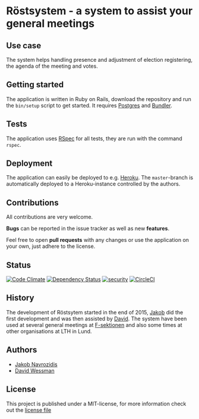 # Röstsystem - a system to assist your general meetings

## Use case
The system helps handling presence and adjustment of election registering, the agenda of the meeting and votes.


## Getting started
The application is written in Ruby on Rails, download the repository and run the `bin/setup` script to get started. It requires [Postgres](https://www.postgresql.org/) and [Bundler](http://bundler.io/).

## Tests
The application uses [RSpec](http://rspec.info/) for all tests, they are run with the command `rspec`.

## Deployment
The application can easily be deployed to e.g. [Heroku](https://heroku.com). The `master`-branch is automatically deployed to a Heroku-instance controlled by the authors.

## Contributions
All contributions are very welcome.

**Bugs** can be reported in the issue tracker as well as new **features**.

Feel free to open **pull requests** with any changes or use the application on your own, just adhere to the license.

## Status
[![Code Climate](https://codeclimate.com/github/fsek/voting/badges/gpa.svg)](https://codeclimate.com/github/fsek/voting)
[![Dependency Status](https://gemnasium.com/fsek/voting.svg)](https://gemnasium.com/fsek/voting)
[![security](https://hakiri.io/github/fsek/voting/master.svg)](https://hakiri.io/github/fsek/voting/master)
[![CircleCI](https://circleci.com/gh/fsek/voting/tree/master.svg?style=shield&circle-token=:circle-ci-badge-token)](https://circleci.com/gh/fsek/voting/tree/master)

## History
The development of Röstsytem started in the end of 2015, [Jakob](https://github.com/navro) did the first development and was then assisted by [David](https://github.com/davidwessman). The system have been used at several general meetings at [F-sektionen](https://fsektionen.se) and also some times at other organisations at LTH in Lund.

## Authors

- [Jakob Navrozidis](https://github.com/navro)
- [David Wessman](https://github.com/davidwessman)

## License
This project is published under a MIT-license, for more information check out the [license file](/LICENSE)

